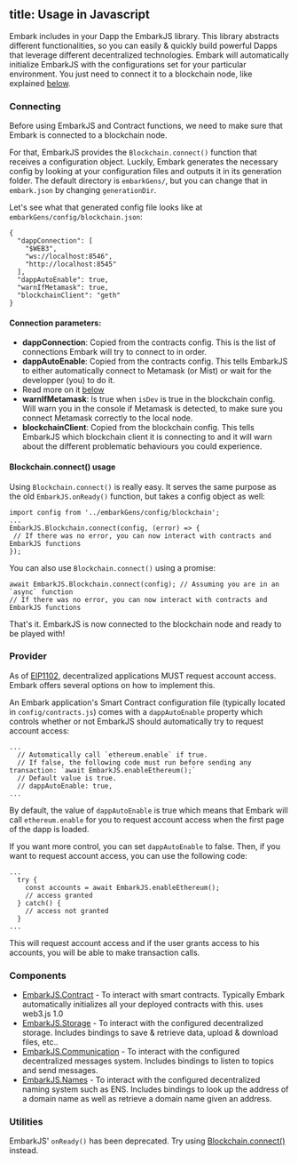 title: Usage in Javascript
---

Embark includes in your Dapp the EmbarkJS library. This library abstracts different functionalities, so you can easily & quickly build powerful Dapps that leverage different decentralized technologies.
Embark will automatically initialize EmbarkJS with the configurations set for your particular environment. You just need to connect it to a blockchain node, like explained [below](#Connecting).

### Connecting

Before using EmbarkJS and Contract functions, we need to make sure that Embark is connected to a blockchain node.

For that, EmbarkJS provides the `Blockchain.connect()` function that receives a configuration object.
Luckily, Embark generates the necessary config by looking at your configuration files and outputs it in its generation folder. The default directory is `embarkGens/`, but you can change that in `embark.json` by changing `generationDir`.

Let's see what that generated config file looks like at `embarkGens/config/blockchain.json`:

<pre><code class="json">{
  "dappConnection": [
    "$WEB3",
    "ws://localhost:8546",
    "http://localhost:8545"
  ],
  "dappAutoEnable": true,
  "warnIfMetamask": true,
  "blockchainClient": "geth"
}
</code></pre>

#### Connection parameters:

- **dappConnection**: Copied from the contracts config. This is the list of connections Embark will try to connect to in order.
- **dappAutoEnable**: Copied from the contracts config. This tells EmbarkJS to either automatically connect to Metamask (or Mist) or wait for the developper (you) to do it.
 - Read more on it [below](#Provider)
- **warnIfMetamask**: Is true when `isDev` is true in the blockchain config. Will warn you in the console if Metamask is detected, to make sure you connect Metamask correctly to the local node.
- **blockchainClient**: Copied from the blockchain config. This tells EmbarkJS which blockchain client it is connecting to and it will warn about the different problematic behaviours you could experience.

#### Blockchain.connect() usage

Using `Blockchain.connect()` is really easy.
It serves the same purpose as the old `EmbarkJS.onReady()` function, but takes a config object as well:

<pre><code class="javascript">import config from '../embarkGens/config/blockchain';
...
EmbarkJS.Blockchain.connect(config, (error) => {
 // If there was no error, you can now interact with contracts and EmbarkJS functions
});
</code></pre>

You can also use `Blockchain.connect()` using a promise:

<pre><code class="javascript">await EmbarkJS.Blockchain.connect(config); // Assuming you are in an `async` function
// If there was no error, you can now interact with contracts and EmbarkJS functions
</code></pre>

That's it. EmbarkJS is now connected to the blockchain node and ready to be played with!

### Provider

As of [EIP1102](https://github.com/ethereum/EIPs/blob/master/EIPS/eip-1102.md), decentralized applications MUST request account access. Embark offers several options on how to implement this.

An Embark application's Smart Contract configuration file (typically located in `config/contracts.js`) comes with a `dappAutoEnable` property which controls whether or not EmbarkJS should automatically try to request account access:
<pre><code class="javascript">...
  // Automatically call `ethereum.enable` if true.
  // If false, the following code must run before sending any transaction: `await EmbarkJS.enableEthereum();`
  // Default value is true.
  // dappAutoEnable: true,
...
</code></pre>

By default, the value of `dappAutoEnable` is true which means that Embark will call `ethereum.enable` for you to request account access when the first page of the dapp is loaded.

If you want more control, you can set `dappAutoEnable` to false.
Then, if you want to request account access, you can use the following code: 

<pre><code class="javascript">...
  try {
    const accounts = await EmbarkJS.enableEthereum();
    // access granted
  } catch() {
    // access not granted
  }
...
</code></pre>

This will request account access and if the user grants access to his accounts, you will be able to make transaction calls.


### Components

* [EmbarkJS.Contract](contracts_javascript.html) - To interact with smart contracts. Typically Embark automatically initializes all your deployed contracts with this. uses web3.js 1.0
* [EmbarkJS.Storage](storage_javascript.html) - To interact with the configured decentralized storage. Includes bindings to save & retrieve data, upload & download files, etc..
* [EmbarkJS.Communication](messages_javascript.html) - To interact with the configured decentralized messages system. Includes bindings to listen to topics and send messages.
* [EmbarkJS.Names](naming_javascript.html) - To interact with the configured decentralized naming system such as ENS. Includes bindings to look up the address of a domain name as well as retrieve a domain name given an address.

### Utilities

EmbarkJS' `onReady()` has been deprecated. Try using [Blockchain.connect()](#Connecting) instead.
